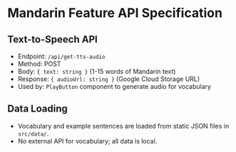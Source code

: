 # Mandarin Feature API Specification

## Text-to-Speech API

- Endpoint: `/api/get-tts-audio`
- Method: POST
- Body: `{ text: string }` (1-15 words of Mandarin text)
- Response: `{ audioUrl: string }` (Google Cloud Storage URL)
- Used by: `PlayButton` component to generate audio for vocabulary

## Data Loading

- Vocabulary and example sentences are loaded from static JSON files in `src/data/`.
- No external API for vocabulary; all data is local.

